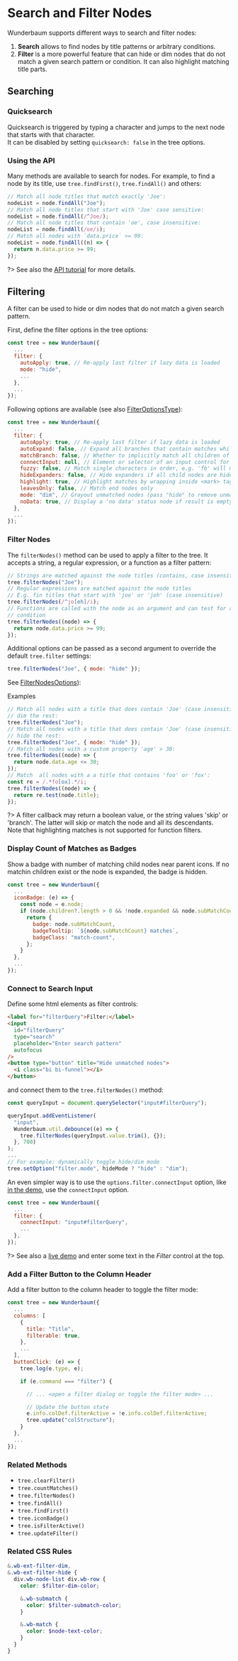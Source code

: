 # Search and Filter Nodes

Wunderbaum supports different ways to search and filter nodes:

1. **Search** allows to find nodes by title patterns or arbitrary conditions.
2. **Filter** is a more powerful feature that can hide or dim nodes that do not
   match a given search pattern or condition. It can also highlight matching
   title parts.

## Searching

### Quicksearch

Quicksearch is triggered by typing a character and jumps to the next node that
starts with that character. <br>
It can be disabled by setting `quicksearch: false` in the tree options.

### Using the API

Many methods are available to search for nodes. For example, to find a node by
its title, use `tree.findFirst()`, `tree.findAll()` and others:

```js
// Match all node titles that match exactly 'Joe':
nodeList = node.findAll("Joe");
// Match all node titles that start with 'Joe' case sensitive:
nodeList = node.findAll(/^Joe/);
// Match all node titles that contain 'oe', case insensitive:
nodeList = node.findAll(/oe/i);
// Match all nodes with `data.price` >= 99:
nodeList = node.findAll((n) => {
  return n.data.price >= 99;
});
```

?> See also the [API tutorial](tutorial_api.md) for more details.

## Filtering

A filter can be used to hide or dim nodes that do not match a given search pattern.

First, define the filter options in the tree options:

```js
const tree = new Wunderbaum({
  ...
  filter: {
    autoApply: true, // Re-apply last filter if lazy data is loaded
    mode: "hide",
    ...
  },
  ...
});
```

Following options are available (see also
[FilterOptionsType](https://mar10.github.io/wunderbaum/api/types/types.FilterOptionsType.html)):

```js
const tree = new Wunderbaum({
  ...
  filter: {
    autoApply: true, // Re-apply last filter if lazy data is loaded
    autoExpand: false, // Expand all branches that contain matches while filtered
    matchBranch: false, // Whether to implicitly match all children of matched nodes
    connectInput: null, // Element or selector of an input control for filter query strings
    fuzzy: false, // Match single characters in order, e.g. 'fb' will match 'FooBar'
    hideExpanders: false, // Hide expanders if all child nodes are hidden by filter
    highlight: true, // Highlight matches by wrapping inside <mark> tags
    leavesOnly: false, // Match end nodes only
    mode: "dim", // Grayout unmatched nodes (pass "hide" to remove unmatched node instead)
    noData: true, // Display a 'no data' status node if result is empty
  },
  ...
});
```

### Filter Nodes

The `filterNodes()` method can be used to apply a filter to the tree. It accepts
a string, a regular expression, or a function as a filter pattern:

```js
// Strings are matched against the node titles (contains, case insensitive)
tree.filterNodes("Joe");
// Regular expressions are matched against the node titles
// E.g. fin titles that start with 'joe' or 'joh' (case insensitive)
tree.filterNodes(/^jo[eh]/i);
// Functions are called with the node as an argument and can test for any
// condition
tree.filterNodes((node) => {
  return node.data.price >= 99;
});
```

Additional options can be passed as a second argument to override the default
`tree.filter` settings:

```js
tree.filterNodes("Joe", { mode: "hide" });
```

See
[FilterNodesOptions](https://mar10.github.io/wunderbaum/api/types/types.FilterNodesOptions.html)):

Examples

```js
// Match all nodes with a title that does contain 'Joe' (case insensitive) and
// dim the rest:
tree.filterNodes("Joe");
// Match all nodes with a title that does contain 'Joe' (case insensitive) and
// hide the rest:
tree.filterNodes("Joe", { mode: "hide" });
// Match all nodes with a custom property 'age' > 30:
tree.filterNodes((node) => {
  return node.data.age <= 30;
});
// Match  all nodes with a a title that contains 'foo' or 'fox':
const re = /.*fo[ox].*/i;
tree.filterNodes((node) => {
  return re.test(node.title);
});
```

?> A filter callback may return a boolean value, or the string values 'skip' or
'branch'. The latter will skip or match the node and all its descendants. <br>
Note that highlighting matches is not supported for function filters.

### Display Count of Matches as Badges

Show a badge with number of matching child nodes near parent icons.
If no matchin children exist or the node is expanded, the badge is hidden.

```js
const tree = new Wunderbaum({
  ...
  iconBadge: (e) => {
    const node = e.node;
    if (node.children?.length > 0 && !node.expanded && node.subMatchCount > 0) {
      return {
        badge: node.subMatchCount,
        badgeTooltip: `${node.subMatchCount} matches`,
        badgeClass: "match-count",
      };
    }
  },
  ...
});
```

### Connect to Search Input

Define some html elements as filter controls:

```html
<label for="filterQuery">Filter:</label>
<input
  id="filterQuery"
  type="search"
  placeholder="Enter search pattern"
  autofocus
/>
<button type="button" title="Hide unmatched nodes">
  <i class="bi bi-funnel"></i>
</button>
```

and connect them to the `tree.filterNodes()` method:

```js
const queryInput = document.querySelector("input#filterQuery");

queryInput.addEventListener(
  "input",
  Wunderbaum.util.debounce((e) => {
    tree.filterNodes(queryInput.value.trim(), {});
  }, 700)
);
...
// For example: dynamically toggle hide/dim mode
tree.setOption("filter.mode", hideMode ? "hide" : "dim");
```

An even simpler way is to use the `options.filter.connectInput` option, like
[in the demo](https://mar10.github.io/wunderbaum/demo/#demo-plain),
use the `connectInput` option.

```js
const tree = new Wunderbaum({
  ...
  filter: {
    connectInput: "input#filterQuery",
    ...
  },
});
```

?> See also a [live demo](https://mar10.github.io/wunderbaum/demo/#demo-plain)
and enter some text in the _Filter_ control at the top.

### Add a Filter Button to the Column Header

Add a filter button to the column header to toggle the filter mode:

```js
const tree = new Wunderbaum({
  ...
  columns: [
    {
      title: "Title",
      filterable: true,
    },
    ...
  ],
  buttonClick: (e) => {
    tree.log(e.type, e);

    if (e.command === "filter") {

      // ... <open a filter dialog or toggle the filter mode> ...

      // Update the button state
      e.info.colDef.filterActive = !e.info.colDef.filterActive;
      tree.update("colStructure");
    }
  },
  ...
});
```

### Related Methods

- `tree.clearFilter()`
- `tree.countMatches()`
- `tree.filterNodes()`
- `tree.findAll()`
- `tree.findFirst()`
- `tree.iconBadge()`
- `tree.isFilterActive()`
- `tree.updateFilter()`

### Related CSS Rules

```scss
&.wb-ext-filter-dim,
&.wb-ext-filter-hide {
  div.wb-node-list div.wb-row {
    color: $filter-dim-color;

    &.wb-submatch {
      color: $filter-submatch-color;
    }

    &.wb-match {
      color: $node-text-color;
    }
  }
}
```
